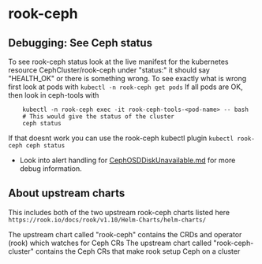 # rook-ceph

## Debugging: See Ceph status

To see rook-ceph status look at the live manifest for the kubernetes resource CephCluster/rook-ceph
under "status:" it should say "HEALTH_OK" or there is something wrong.
To see exactly what is wrong first look at pods with `kubectl -n rook-ceph get pods`
If all pods are OK, then look in ceph-tools with

```shell
    kubectl -n rook-ceph exec -it rook-ceph-tools-<pod-name> -- bash
    # This would give the status of the cluster  
    ceph status
```

If that doesnt work you can use the rook-ceph kubectl plugin
`kubectl rook-ceph ceph status`

- Look into alert handling for [CephOSDDiskUnavailable.md](https://gitlab.enableit.dk/obmondo/wiki/-/blobrook-ceph/procedures/alerts/CephOSDDiskUnavailable.md)
    for more debug information.

## About upstream charts

This includes both of the two upstream rook-ceph charts listed here
`https://rook.io/docs/rook/v1.10/Helm-Charts/helm-charts/`

The upstream chart called "rook-ceph" contains the CRDs and operator (rook)
which watches for Ceph CRs
The upstream chart called "rook-ceph-cluster" contains the Ceph CRs
that make rook setup Ceph on a cluster
